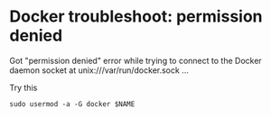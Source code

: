 Docker troubleshoot: permission denied
======================================

Got "permission denied" error while trying to connect to the Docker daemon socket at unix:///var/run/docker.sock ...

Try this 

    sudo usermod -a -G docker $NAME